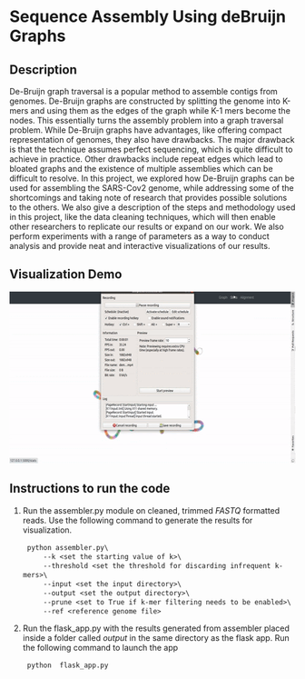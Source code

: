 # Sequence Assembly Using deBruijn Graphs

## Description
De-Bruijn graph traversal is a popular method to assemble contigs
from genomes. De-Bruijn graphs are constructed by splitting the 
genome into K-mers and using them as the edges of the graph while 
K-1 mers become the nodes. This essentially turns the assembly
problem into a graph traversal problem. While De-Bruijn graphs 
have advantages, like offering compact representation of genomes,
they also have drawbacks. The major drawback is that the technique
assumes perfect sequencing, which is quite difficult to achieve in
practice. Other drawbacks include repeat edges which lead to bloated
graphs and the existence of multiple assemblies which can be difficult
to resolve. In this project, we explored how De-Bruijn graphs can be used
for assembling the SARS-Cov2 genome, while addressing some of the 
shortcomings and taking note of research that provides possible 
solutions to the others. We also give a description of the steps and 
methodology used in this project, like the data cleaning techniques, 
which will then enable other researchers to replicate our results or 
expand on our work. We also perform experiments with a range of 
parameters as a way to conduct analysis and provide neat and interactive 
visualizations of our results. 

## Visualization Demo
<img src="https://github.com/peacekurella/SequenceAssembly/blob/main/readme_res/demo.gif" width="600" height="302" />

## Instructions to run the code

1. Run the assembler.py module on cleaned, trimmed *FASTQ*
formatted reads. Use the following command to generate the results
   for visualization.
   ```
    python assembler.py\
        --k <set the starting value of k>\
        --threshold <set the threshold for discarding infrequent k-mers>\
        --input <set the input directory>\
        --output <set the output directory>\ 
        --prune <set to True if k-mer filtering needs to be enabled>\
        --ref <reference genome file>
   ```

2. Run the flask_app.py with the results generated from assembler placed inside a 
folder called *output* in the same directory as the flask app. Run the following command to 
   launch the app
   ``` 
    python  flask_app.py
   ```